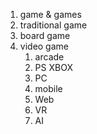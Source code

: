1. game & games
2. traditional game
3. board game
4. video game
	1. arcade
	2. PS XBOX
	3. PC
	4. mobile
	5. Web
	6. VR
	7. AI
